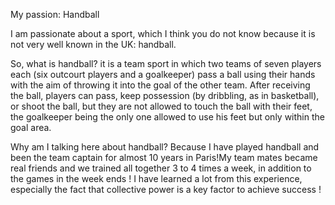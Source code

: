My passion: Handball 

I am passionate about a sport, which I think you do not know because it is not very well known in the UK: handball. 

So, what is handball? it is a team sport in which two teams of seven players each (six outcourt players and a goalkeeper) pass a ball using their hands with the aim of throwing it into the goal of the other team. After receiving the ball, players can pass, keep possession (by dribbling, as in basketball), or shoot the ball, but they are not allowed to touch the ball with their feet, the goalkeeper being the only one allowed to use his feet but only within the goal area. 

Why am I talking here about handball? Because I have played handball and been the team captain for almost 10 years in Paris!My team mates became real friends and we trained all together 3 to 4 times a week, in addition to the games in the week ends ! I have learned a lot from this experience, especially the fact that collective power is a key factor to achieve success ! 

